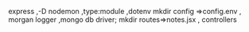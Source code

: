 express ,-D nodemon ,type:module ,dotenv mkdir config =>config.env , morgan logger ,mongo db driver;
mkdir routes=>notes.jsx , controllers